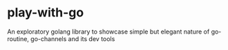 # play-with-go
An exploratory golang library to showcase simple but elegant nature of go-routine, go-channels and its dev tools
